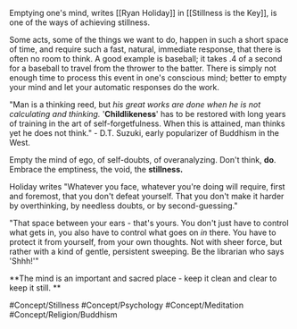Emptying one's mind, writes [[Ryan Holiday]] in [[Stillness is the Key]], is one of the ways of achieving stillness.

Some acts, some of the things we want to do, happen in such a short space of time, and require such a fast, natural, immediate response, that there is often no room to think. A good example is baseball; it takes .4 of a second for a baseball to travel from the thrower to the batter. There is simply not enough time to process this event in one's conscious mind; better to empty your mind and let your automatic responses do the work.

"Man is a thinking reed, but *his great works are done when he is not calculating and thinking.* '**Childlikeness**' has to be restored with long years of training in the art of self-forgetfulness. When this is attained, man thinks yet he does not think." - D.T. Suzuki, early popularizer of Buddhism in the West. 

Empty the mind of ego, of self-doubts, of overanalyzing. Don't think, **do**. Embrace the emptiness, the void, the **stillness.**

Holiday writes
"Whatever you face, whatever you're doing will require, first and foremost, that you don't defeat yourself. That you don't make it harder by overthinking, by needless doubts, or by second-guessing."

"That space between your ears - that's yours. You don't just have to control what gets in, you also have to control what goes on *in* there. You have to protect it from yourself, from your own thoughts. Not with sheer force, but rather with a kind of gentle, persistent sweeping. Be the librarian who says 'Shhh!'"

**The mind is an important and sacred place - keep it clean and clear to keep it still. **

#Concept/Stillness #Concept/Psychology #Concept/Meditation #Concept/Religion/Buddhism